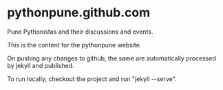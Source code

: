 pythonpune.github.com
=====================

Pune Pythonistas and their discussions and events.

This is the content for the pythonpune website. 

On pushing any changes to github, the same are automatically processed by jekyll and published. 

To run locally, checkout the project and run "jekyll --serve". 